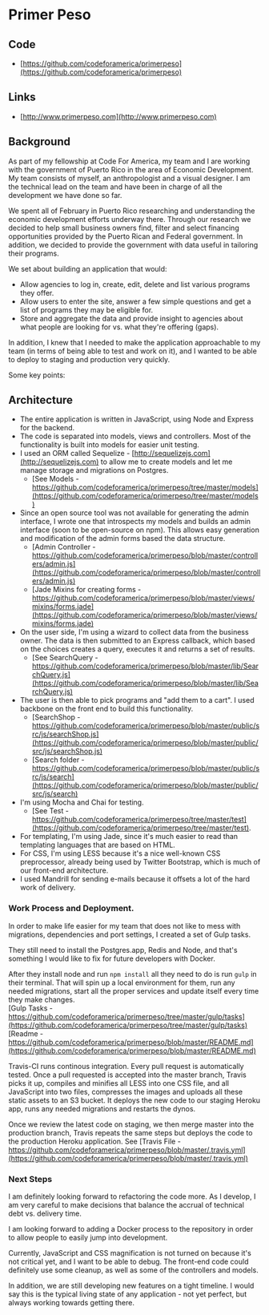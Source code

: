 # Primer Peso

## Code
* [https://github.com/codeforamerica/primerpeso](https://github.com/codeforamerica/primerpeso)

## Links
*  [http://www.primerpeso.com](http://www.primerpeso.com)

## Background
As part of my fellowship at Code For America, my team and I are working with the government of Puerto Rico in the area of Economic Development.  My team consists of myself, an anthropologist and a visual designer.  I am the technical lead on the team and have been in charge of all the development we have done so far.  

We spent all of February in Puerto Rico researching and understanding the economic development efforts underway there.  Through our research we decided  to help small business owners find, filter and select financing opportunities provided by the Puerto Rican and Federal government. In addition, we decided to provide the government with data useful in tailoring their programs.

We set about building an application that would:

* Allow agencies to log in, create, edit, delete and list various programs they offer.
* Allow users to enter the site, answer a few simple questions and get a list of programs they may be eligible for. 
* Store and aggregate the data and provide insight to agencies about what people are looking for vs. what they're offering (gaps).

In addition, I knew that I needed to make the application approachable to my team (in terms of being able to test and work on it), and I wanted to be able to deploy to staging and production very quickly.  

Some key points:

## Architecture
* The entire application is written in JavaScript, using Node and Express for the backend.
* The code is separated into models, views and controllers.  Most of the functionality is built into models for easier unit testing.
* I used an ORM called Sequelize - [http://sequelizejs.com](http://sequelizejs.com) to allow me to create models and let me manage storage and migrations on Postgres.  
  * [See Models - https://github.com/codeforamerica/primerpeso/tree/master/models](https://github.com/codeforamerica/primerpeso/tree/master/models)
* Since an open source tool was not available for generating the admin interface, I wrote one that introspects my models and builds an admin interface (soon to be open-source on npm). This allows easy generation and modification of the admin forms based the data structure.  
  * [Admin Controller - https://github.com/codeforamerica/primerpeso/blob/master/controllers/admin.js](https://github.com/codeforamerica/primerpeso/blob/master/controllers/admin.js)
  * [Jade Mixins for creating forms - https://github.com/codeforamerica/primerpeso/blob/master/views/mixins/forms.jade](https://github.com/codeforamerica/primerpeso/blob/master/views/mixins/forms.jade)
* On the user side, I'm using a wizard to collect data from the business owner.  The data is then submitted to an Express callback, which based on the choices creates a query, executes it and returns a set of results. 
  * [See SearchQuery - https://github.com/codeforamerica/primerpeso/blob/master/lib/SearchQuery.js](https://github.com/codeforamerica/primerpeso/blob/master/lib/SearchQuery.js)  
* The user is then able to pick programs and "add them to a cart".  I used backbone on the front end to build this functionality.  
  * [SearchShop - https://github.com/codeforamerica/primerpeso/blob/master/public/src/js/searchShop.js](https://github.com/codeforamerica/primerpeso/blob/master/public/src/js/searchShop.js)
  * [Search folder - https://github.com/codeforamerica/primerpeso/blob/master/public/src/js/search](https://github.com/codeforamerica/primerpeso/blob/master/public/src/js/search)
* I'm using Mocha and Chai for testing. 
  * [See Test - https://github.com/codeforamerica/primerpeso/tree/master/test](https://github.com/codeforamerica/primerpeso/tree/master/test).
* For templating, I'm using Jade, since it's much easier to read than templating languages that are based on HTML.
* For CSS, I'm using LESS because it's a nice well-known CSS preprocessor, already being used by Twitter Bootstrap, which is much of our front-end architecture.
* I used Mandrill for sending e-mails because it offsets a lot of the hard work of delivery.  

### Work Process and Deployment.
In order to make life easier for my team that does not like to mess with migrations, dependencies and port settings, I created a set of Gulp tasks.  

They still need to install the Postgres.app, Redis and Node, and that's something I would like to fix for future developers with Docker. 

After they install node and run `npm install` all they need to do is run `gulp` in their terminal.  That will spin up a local environment for them, run any needed migrations, start all the proper services and update itself every time they make changes.  
[Gulp Tasks - https://github.com/codeforamerica/primerpeso/tree/master/gulp/tasks](https://github.com/codeforamerica/primerpeso/tree/master/gulp/tasks)
[Readme - https://github.com/codeforamerica/primerpeso/blob/master/README.md](https://github.com/codeforamerica/primerpeso/blob/master/README.md)

Travis-CI runs continous integration.  Every pull request is automatically tested.  Once a pull requested is accepted into the master branch, Travis picks it up, compiles and minifies all LESS into one CSS file, and all JavaScript into two files, compresses the images and uploads all these static assets to an S3 bucket.  It deploys the new code to our staging Heroku app, runs any needed migrations and restarts the dynos.  

Once we review the latest code on staging, we then merge master into the production branch,  Travis repeats the same steps but deploys the code to the production Heroku application.    See [Travis File - https://github.com/codeforamerica/primerpeso/blob/master/.travis.yml](https://github.com/codeforamerica/primerpeso/blob/master/.travis.yml)

### Next Steps
I am definitely looking forward to refactoring the code more.  As I develop, I am very careful to make decisions that balance the accrual of technical debt vs. delivery time.  

I am looking forward to adding a Docker process to the repository in order to allow people to easily jump into development. 

Currently, JavaScript and CSS magnification is not turned on because it's not critical yet, and I want to be able to debug.  The front-end code could definitely use some cleanup, as well as some of the controllers and models. 

In addition, we are still developing new features on a tight timeline.  I would say this is the typical living state of any application - not yet perfect, but always working towards getting there.